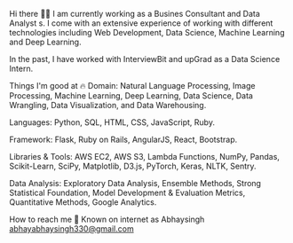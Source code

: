 

Hi there 👋🏻
I am currently working as a Busines Consultant and Data Analyst s. I come with an extensive experience of working with different technologies including Web Development, Data Science, Machine Learning and Deep Learning.

In the past, I have worked with InterviewBit and upGrad as a Data Science Intern. 

Things I'm good at 🔥
Domain: Natural Language Processing, Image Processing, Machine Learning, Deep Learning, Data Science, Data Wrangling, Data Visualization, and Data Warehousing.

Languages: Python, SQL, HTML, CSS, JavaScript, Ruby.

Framework: Flask, Ruby on Rails, AngularJS, React, Bootstrap.

Libraries & Tools: AWS EC2, AWS S3, Lambda Functions, NumPy, Pandas, Scikit-Learn, SciPy, Matplotlib, D3.js, PyTorch, Keras, NLTK, Sentry.

Data Analysis: Exploratory Data Analysis, Ensemble Methods, Strong Statistical Foundation, Model Development & Evaluation Metrics, Quantitative Methods, Google Analytics.

How to reach me 📱
Known on internet as Abhaysingh
abhayabhaysingh330@gmail.com
    
